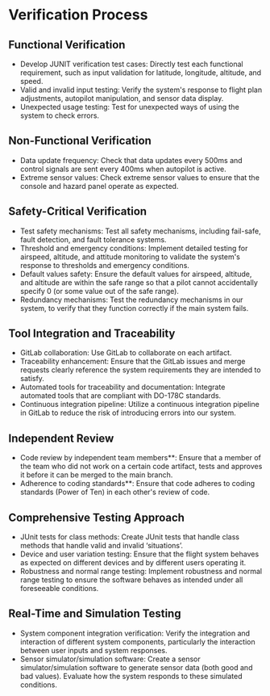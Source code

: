 # Verification Process

## Functional Verification

- Develop JUNIT verification test cases: Directly test each functional requirement, such as input validation for latitude, longitude, altitude, and speed.
- Valid and invalid input testing: Verify the system's response to flight plan adjustments, autopilot manipulation, and sensor data display.
- Unexpected usage testing: Test for unexpected ways of using the system to check errors.

## Non-Functional Verification

- Data update frequency: Check that data updates every 500ms and control signals are sent every 400ms when autopilot is active.
- Extreme sensor values: Check extreme sensor values to ensure that the console and hazard panel operate as expected.

## Safety-Critical Verification

- Test safety mechanisms: Test all safety mechanisms, including fail-safe, fault detection, and fault tolerance systems.
- Threshold and emergency conditions: Implement detailed testing for airspeed, altitude, and attitude monitoring to validate the system's response to thresholds and emergency conditions.
- Default values safety: Ensure the default values for airspeed, altitude, and altitude are within the safe range so that a pilot cannot accidentally specify 0 (or some value out of the safe range).
- Redundancy mechanisms: Test the redundancy mechanisms in our system, to verify that they function correctly if the main system fails.

## Tool Integration and Traceability

- GitLab collaboration: Use GitLab to collaborate on each artifact.
- Traceability enhancement: Ensure that the GitLab issues and merge requests clearly reference the system requirements they are intended to satisfy.
- Automated tools for traceability and documentation: Integrate automated tools that are compliant with DO-178C standards.
- Continuous integration pipeline: Utilize a continuous integration pipeline in GitLab to reduce the risk of introducing errors into our system.

## Independent Review

- Code review by independent team members**: Ensure that a member of the team who did not work on a certain code artifact, tests and approves it before it can be merged to the main branch.
- Adherence to coding standards**: Ensure that code adheres to coding standards (Power of Ten) in each other's review of code.

## Comprehensive Testing Approach

- JUnit tests for class methods: Create JUnit tests that handle class methods that handle valid and invalid ‘situations’.
- Device and user variation testing: Ensure that the flight system behaves as expected on different devices and by different users operating it.
- Robustness and normal range testing: Implement robustness and normal range testing to ensure the software behaves as intended under all foreseeable conditions.

## Real-Time and Simulation Testing

- System component integration verification: Verify the integration and interaction of different system components, particularly the interaction between user inputs and system responses.
- Sensor simulator/simulation software: Create a sensor simulator/simulation software to generate sensor data (both good and bad values). Evaluate how the system responds to these simulated conditions.
